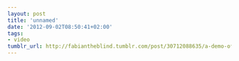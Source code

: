 ```yaml
---
layout: post
title: 'unnamed'
date: '2012-09-02T08:50:41+02:00'
tags:
- video
tumblr_url: http://fabiantheblind.tumblr.com/post/30712088635/a-demo-of-my-custom-sublime-text-plugin
---
```

